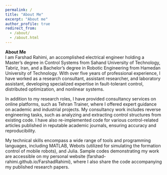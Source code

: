 ```yaml
---
permalink: /
title: "About Me"
excerpt: "About me"
author_profile: true
redirect_from: 
  - /about/
  - /about.html
---
```


**About Me**  
I am Farshad Rahimi, an accomplished electrical engineer holding a Master’s degree in Control Systems from Sahand University of Technology, Tabriz, Iran, and a Bachelor’s degree in Robotic Engineering from Hamedan University of Technology. With over five years of professional experience, I have worked as a research consultant, assistant researcher, and laboratory assistant, developing specialized expertise in fault-tolerant control, distributed optimization, and nonlinear systems.  

In addition to my research roles, I have provided consultancy services on online platforms, such as Tehran Trainer, where I offered expert guidance on academic and industrial projects. My consultancy work includes reverse engineering tasks, such as analyzing and extracting control structures from existing code. I have also re-implemented code for various control-related articles published in reputable academic journals, ensuring accuracy and reproducibility.  

My technical skills encompass a wide range of tools and programming languages, including MATLAB, Webots (utilized for simulating the formation control of mobile robots), and Julia. Sample codes demonstrating my work are accessible on my personal website (farshad-rahimi.github.io/FarshadRahimi), where I also share the code accompanying my published research papers.  

